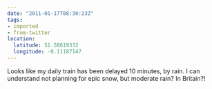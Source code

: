 ```yaml
---
date: "2011-01-17T08:30:23Z"
tags:
- imported
- from-twitter
location:
  latitude: 51.58619332
  longitude: -0.11187147
---
```

Looks like my daily train has been delayed 10 minutes, by rain. I can understand not planning for epic snow, but moderate rain? In Britain?\!
